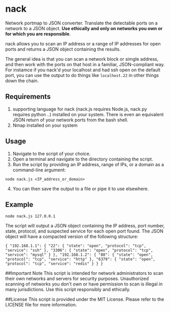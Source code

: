 # nack
Network portmap to JSON converter. Translate the detectable ports on a network to a JSON object. 
**Use ethically and only on networks you own or for which you are responsible**. 

nack allows you to scan an IP address or a range of IP addresses for open ports and returns a JSON object containing the results.

The general idea is that you can scan a network block or simgle address, and then work with the ports on that host in a familiar, JSON-compliant way. For instamce if you nack'd your localhost and had ssh open on the default port, you can use the output to do things like `localhost.22` in other things down the chain. 

## Requirements
1. supporting language for nack (nack.js requires Node.js, nack.py requires python ..) installed on your system. There is even an equivalent JSON return of your network ports from the bash shell.  
2. Nmap installed on your system

## Usage
1. Navigate to the script of your choice.
2. Open a terminal and navigate to the directory containing the script.
3. Run the script by providing an IP address, range of IPs, or a domain as a command-line argument:

`node nack.js <IP_address_or_domain>`

4. You can then save the output to a file or pipe it to use elsewhere. 

## Example
`node nack.js 127.0.0.1`

The script will output a JSON object containing the IP address, port number, state, protocol, and suspected service for each open port found. The JSON object will have a compacted version of the following structure:

`{
  "192.168.1.1": {
    "22": {
      "state": "open",
      "protocol": "tcp",
      "service": "ssh"
    },
    "3306": {
      "state": "open",
      "protocol": "tcp",
      "service": "mysql"
    }
  },
  "192.168.1.2": {
    "80": {
      "state": "open",
      "protocol": "tcp",
      "service": "http"
    },
    "6379": {
      "state": "open",
      "protocol": "tcp",
      "service": "redis"
    }
  }
}
`

##Important Note
This script is intended for network administrators to scan their own networks and servers for security purposes. Unauthorized scanning of networks you don't own or have permission to scan is illegal in many jurisdictions. Use this script responsibly and ethically.

##License
This script is provided under the MIT License. Please refer to the LICENSE file for more information.



